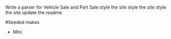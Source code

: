 Write a parser for Vehicle Sale and Part Sale
style the site
style the site
style the site
update the readme



#Seeded makes
+ Mini
